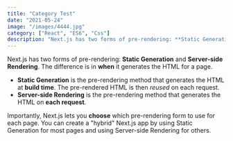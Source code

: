 ```yaml
---
title: "Category Test"
date: "2021-05-24"
image: "/images/4444.jpg"
category: ["React", "ES6", "Css"]
description: "Next.js has two forms of pre-rendering: **Static Generation** and **Server-side Rendering**. The difference is in **when** it generates the HTML for a page."
---
```


Next.js has two forms of pre-rendering: **Static Generation** and **Server-side Rendering**. The difference is in **when** it generates the HTML for a page.

- **Static Generation** is the pre-rendering method that generates the HTML at **build time**. The pre-rendered HTML is then _reused_ on each request.
- **Server-side Rendering** is the pre-rendering method that generates the HTML on **each request**.

Importantly, Next.js lets you **choose** which pre-rendering form to use for each page. You can create a "hybrid" Next.js app by using Static Generation for most pages and using Server-side Rendering for others.
